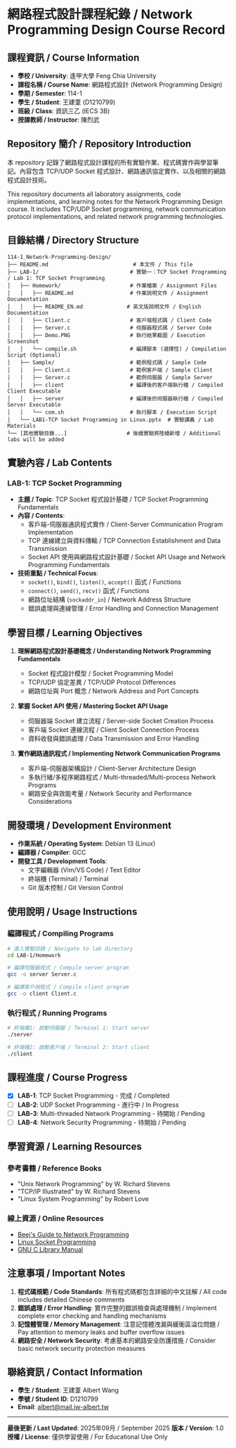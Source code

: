 # 網路程式設計課程紀錄 / Network Programming Design Course Record

## 課程資訊 / Course Information
- **學校 / University**: 逢甲大學 Feng Chia University
- **課程名稱 / Course Name**: 網路程式設計 (Network Programming Design)
- **學期 / Semester**: 114-1
- **學生 / Student**: 王建葦 (D1210799)
- **班級 / Class**: 資訊三乙 (IECS 3B)
- **授課教師 / Instructor**: 陳烈武

## Repository 簡介 / Repository Introduction

本 repository 記錄了網路程式設計課程的所有實驗作業、程式碼實作與學習筆記。內容包含 TCP/UDP Socket 程式設計、網路通訊協定實作、以及相關的網路程式設計技術。

This repository documents all laboratory assignments, code implementations, and learning notes for the Network Programming Design course. It includes TCP/UDP Socket programming, network communication protocol implementations, and related network programming technologies.

## 目錄結構 / Directory Structure

```
114-1_Network-Programming-Design/
├── README.md                           # 本文件 / This file
├── LAB-1/                             # 實驗一：TCP Socket Programming / Lab 1: TCP Socket Programming
│   ├── Homework/                      # 作業檔案 / Assignment Files
│   │   ├── README.md                  # 作業說明文件 / Assignment Documentation
│   │   ├── README_EN.md              # 英文版說明文件 / English Documentation
│   │   ├── Client.c                   # 客戶端程式碼 / Client Code
│   │   ├── Server.c                   # 伺服器程式碼 / Server Code
│   │   ├── Demo.PNG                   # 執行結果截圖 / Execution Screenshot
│   │   └── compile.sh                 # 編譯腳本 (選擇性) / Compilation Script (Optional)
│   ├── Sample/                        # 範例程式碼 / Sample Code
│   │   ├── Client.c                   # 範例客戶端 / Sample Client
│   │   ├── Server.c                   # 範例伺服器 / Sample Server
│   │   ├── client                     # 編譯後的客戶端執行檔 / Compiled Client Executable
│   │   ├── server                     # 編譯後的伺服器執行檔 / Compiled Server Executable
│   │   └── com.sh                     # 執行腳本 / Execution Script
│   └── LAB1-TCP Socket Programming in Linux.pptx  # 實驗講義 / Lab Materials
└── [其他實驗目錄...]                   # 後續實驗將陸續新增 / Additional labs will be added
```

## 實驗內容 / Lab Contents

### LAB-1: TCP Socket Programming
- **主題 / Topic**: TCP Socket 程式設計基礎 / TCP Socket Programming Fundamentals
- **內容 / Contents**: 
  - 客戶端-伺服器通訊程式實作 / Client-Server Communication Program Implementation
  - TCP 連線建立與資料傳輸 / TCP Connection Establishment and Data Transmission
  - Socket API 使用與網路程式設計基礎 / Socket API Usage and Network Programming Fundamentals
- **技術重點 / Technical Focus**:
  - `socket()`, `bind()`, `listen()`, `accept()` 函式 / Functions
  - `connect()`, `send()`, `recv()` 函式 / Functions
  - 網路位址結構 (`sockaddr_in`) / Network Address Structure
  - 錯誤處理與連線管理 / Error Handling and Connection Management

## 學習目標 / Learning Objectives

1. **理解網路程式設計基礎概念 / Understanding Network Programming Fundamentals**
   - Socket 程式設計模型 / Socket Programming Model
   - TCP/UDP 協定差異 / TCP/UDP Protocol Differences
   - 網路位址與 Port 概念 / Network Address and Port Concepts

2. **掌握 Socket API 使用 / Mastering Socket API Usage**
   - 伺服器端 Socket 建立流程 / Server-side Socket Creation Process
   - 客戶端 Socket 連線流程 / Client Socket Connection Process
   - 資料收發與錯誤處理 / Data Transmission and Error Handling

3. **實作網路通訊程式 / Implementing Network Communication Programs**
   - 客戶端-伺服器架構設計 / Client-Server Architecture Design
   - 多執行緒/多程序網路程式 / Multi-threaded/Multi-process Network Programs
   - 網路安全與效能考量 / Network Security and Performance Considerations

## 開發環境 / Development Environment

- **作業系統 / Operating System**: Debian 13 (Linux)
- **編譯器 / Compiler**: GCC
- **開發工具 / Development Tools**: 
  - 文字編輯器 (Vim/VS Code) / Text Editor
  - 終端機 (Terminal) / Terminal
  - Git 版本控制 / Git Version Control

## 使用說明 / Usage Instructions

### 編譯程式 / Compiling Programs
```bash
# 進入實驗目錄 / Navigate to lab directory
cd LAB-1/Homework

# 編譯伺服器程式 / Compile server program
gcc -o server Server.c

# 編譯客戶端程式 / Compile client program
gcc -o client Client.c
```

### 執行程式 / Running Programs
```bash
# 終端機1: 啟動伺服器 / Terminal 1: Start server
./server

# 終端機2: 啟動客戶端 / Terminal 2: Start client
./client
```

## 課程進度 / Course Progress

- [x] **LAB-1**: TCP Socket Programming - 完成 / Completed
- [ ] **LAB-2**: UDP Socket Programming - 進行中 / In Progress
- [ ] **LAB-3**: Multi-threaded Network Programming - 待開始 / Pending
- [ ] **LAB-4**: Network Security Programming - 待開始 / Pending

## 學習資源 / Learning Resources

### 參考書籍 / Reference Books
- "Unix Network Programming" by W. Richard Stevens
- "TCP/IP Illustrated" by W. Richard Stevens
- "Linux System Programming" by Robert Love

### 線上資源 / Online Resources
- [Beej's Guide to Network Programming](https://beej.us/guide/bgnet/)
- [Linux Socket Programming](https://www.linuxhowtos.org/C_C++/socket.htm)
- [GNU C Library Manual](https://www.gnu.org/software/libc/manual/)

## 注意事項 / Important Notes

1. **程式碼規範 / Code Standards**: 所有程式碼都包含詳細的中文註解 / All code includes detailed Chinese comments
2. **錯誤處理 / Error Handling**: 實作完整的錯誤檢查與處理機制 / Implement complete error checking and handling mechanisms
3. **記憶體管理 / Memory Management**: 注意記憶體洩漏與緩衝區溢位問題 / Pay attention to memory leaks and buffer overflow issues
4. **網路安全 / Network Security**: 考慮基本的網路安全防護措施 / Consider basic network security protection measures

## 聯絡資訊 / Contact Information

- **學生 / Student**: 王建葦 Albert Wang
- **學號 / Student ID**: D1210799
- **Email**: albert@mail.jw-albert.tw

---

**最後更新 / Last Updated**: 2025年09月 / September 2025
**版本 / Version**: 1.0
**授權 / License**: 僅供學習使用 / For Educational Use Only
